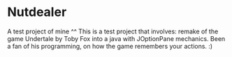 # Nutdealer
A test project of mine ^^
This is a test project that involves: remake of the game Undertale by Toby Fox into a java with JOptionPane mechanics.
Been a fan of his programming, on how the game remembers your actions. :)
